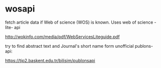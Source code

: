 # wosapi
fetch article data if Web of science (WOS) is known. Uses web of science - lite- api

http://wokinfo.com/media/pdf/WebServicesLiteguide.pdf 

try to find abstract text and Journal's short name form unofficial publons-api:

https://tip2.baskent.edu.tr/bilisim/publonsapi 
